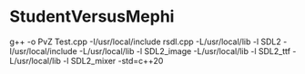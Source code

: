# StudentVersusMephi
g++ -o PvZ Test.cpp -I/usr/local/include  rsdl.cpp -L/usr/local/lib -l SDL2 -I/usr/local/include -L/usr/local/lib -l SDL2_image -L/usr/local/lib -l SDL2_ttf -L/usr/local/lib -l SDL2_mixer -std=c++20
